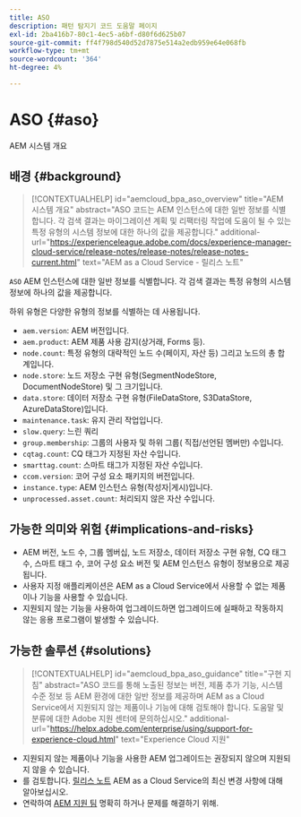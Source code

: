 ```yaml
---
title: ASO
description: 패턴 탐지기 코드 도움말 페이지
exl-id: 2ba416b7-80c1-4ec5-a6bf-d80f6d625b07
source-git-commit: ff4f798d540d52d7875e514a2edb959e64e068fb
workflow-type: tm+mt
source-wordcount: '364'
ht-degree: 4%

---
```


# ASO {#aso}

AEM 시스템 개요

## 배경 {#background}

>[!CONTEXTUALHELP]
>id="aemcloud_bpa_aso_overview"
>title="AEM 시스템 개요"
>abstract="ASO 코드는 AEM 인스턴스에 대한 일반 정보를 식별합니다. 각 검색 결과는 마이그레이션 계획 및 리팩터링 작업에 도움이 될 수 있는 특정 유형의 시스템 정보에 대한 하나의 값을 제공합니다."
>additional-url="https://experienceleague.adobe.com/docs/experience-manager-cloud-service/release-notes/release-notes/release-notes-current.html" text="AEM as a Cloud Service - 릴리스 노트"

`ASO` AEM 인스턴스에 대한 일반 정보를 식별합니다. 각 검색 결과는 특정 유형의 시스템 정보에 하나의 값을 제공합니다.

하위 유형은 다양한 유형의 정보를 식별하는 데 사용됩니다.

* `aem.version`: AEM 버전입니다.
* `aem.product`: AEM 제품 사용 감지(상거래, Forms 등).
* `node.count`: 특정 유형의 대략적인 노드 수(페이지, 자산 등) 그리고 노드의 총 합계입니다.
* `node.store`: 노드 저장소 구현 유형(SegmentNodeStore, DocumentNodeStore) 및 그 크기입니다.
* `data.store`: 데이터 저장소 구현 유형(FileDataStore, S3DataStore, AzureDataStore)입니다.
* `maintenance.task`: 유지 관리 작업입니다.
* `slow.query`: 느린 쿼리
* `group.membership`: 그룹의 사용자 및 하위 그룹( 직접/선언된 멤버만) 수입니다.
* `cqtag.count`: CQ 태그가 지정된 자산 수입니다.
* `smarttag.count`: 스마트 태그가 지정된 자산 수입니다.
* `ccom.version`: 코어 구성 요소 패키지의 버전입니다.
* `instance.type`: AEM 인스턴스 유형(작성자|게시)입니다.
* `unprocessed.asset.count`: 처리되지 않은 자산 수입니다.

## 가능한 의미와 위험 {#implications-and-risks}

* AEM 버전, 노드 수, 그룹 멤버십, 노드 저장소, 데이터 저장소 구현 유형, CQ 태그 수, 스마트 태그 수, 코어 구성 요소 버전 및 AEM 인스턴스 유형이 정보용으로 제공됩니다.
* 사용자 지정 애플리케이션은 AEM as a Cloud Service에서 사용할 수 없는 제품이나 기능을 사용할 수 있습니다.
* 지원되지 않는 기능을 사용하여 업그레이드하면 업그레이드에 실패하고 작동하지 않는 응용 프로그램이 발생할 수 있습니다.

## 가능한 솔루션 {#solutions}

>[!CONTEXTUALHELP]
>id="aemcloud_bpa_aso_guidance"
>title="구현 지침"
>abstract="ASO 코드를 통해 노출된 정보는 버전, 제품 추가 기능, 시스템 수준 정보 등 AEM 환경에 대한 일반 정보를 제공하며 AEM as a Cloud Service에서 지원되지 않는 제품이나 기능에 대해 검토해야 합니다. 도움말 및 분류에 대한 Adobe 지원 센터에 문의하십시오."
>additional-url="https://helpx.adobe.com/enterprise/using/support-for-experience-cloud.html" text="Experience Cloud 지원"

* 지원되지 않는 제품이나 기능을 사용한 AEM 업그레이드는 권장되지 않으며 지원되지 않을 수 있습니다.
* 를 검토합니다. [릴리스 노트](https://experienceleague.adobe.com/docs/experience-manager-cloud-service/release-notes/release-notes/release-notes-current.html?lang=ko-KR) AEM as a Cloud Service의 최신 변경 사항에 대해 알아보십시오.
* 연락하여 [AEM 지원 팀](https://helpx.adobe.com/enterprise/using/support-for-experience-cloud.html) 명확히 하거나 문제를 해결하기 위해.
